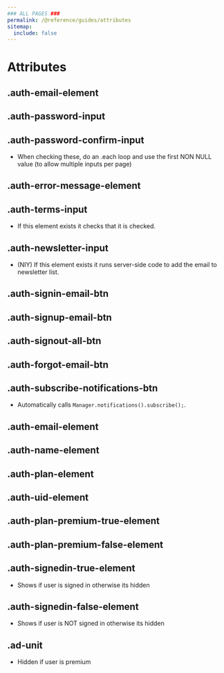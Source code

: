 ```yaml
---
### ALL PAGES ###
permalink: /@reference/guides/attributes
sitemap:
  include: false
---
```


# Attributes
## .auth-email-element
## .auth-password-input
## .auth-password-confirm-input
  * When checking these, do an .each loop and use the first NON NULL value (to allow multiple inputs per page)
## .auth-error-message-element
## .auth-terms-input
  * If this element exists it checks that it is checked.
## .auth-newsletter-input
  * (NIY) If this element exists it runs server-side code to add the email to newsletter list.

## .auth-signin-email-btn
## .auth-signup-email-btn
## .auth-signout-all-btn
## .auth-forgot-email-btn
## .auth-subscribe-notifications-btn
  * Automatically calls `Manager.notifications().subscribe();`.

## .auth-email-element
## .auth-name-element
## .auth-plan-element
## .auth-uid-element

## .auth-plan-premium-true-element
## .auth-plan-premium-false-element

## .auth-signedin-true-element
  * Shows if user is signed in otherwise its hidden
## .auth-signedin-false-element
  * Shows if user is NOT signed in otherwise its hidden

## .ad-unit
  * Hidden if user is premium
